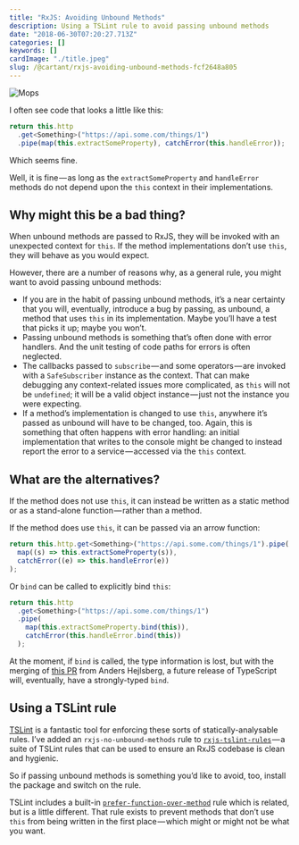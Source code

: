 ```yaml
---
title: "RxJS: Avoiding Unbound Methods"
description: Using a TSLint rule to avoid passing unbound methods
date: "2018-06-30T07:20:27.713Z"
categories: []
keywords: []
cardImage: "./title.jpeg"
slug: /@cartant/rxjs-avoiding-unbound-methods-fcf2648a805
---
```


![Mops](title.jpeg "Photo by pan xiaozhen on Unsplash")

I often see code that looks a little like this:

```ts
return this.http
  .get<Something>("https://api.some.com/things/1")
  .pipe(map(this.extractSomeProperty), catchError(this.handleError));
```

Which seems fine.

Well, it is fine — as long as the `extractSomeProperty` and `handleError` methods do not depend upon the `this` context in their implementations.

## Why might this be a bad thing?

When unbound methods are passed to RxJS, they will be invoked with an unexpected context for `this`. If the method implementations don’t use `this`, they will behave as you would expect.

However, there are a number of reasons why, as a general rule, you might want to avoid passing unbound methods:

- If you are in the habit of passing unbound methods, it’s a near certainty that you will, eventually, introduce a bug by passing, as unbound, a method that uses `this` in its implementation. Maybe you’ll have a test that picks it up; maybe you won’t.
- Passing unbound methods is something that’s often done with error handlers. And the unit testing of code paths for errors is often neglected.
- The callbacks passed to `subscribe` — and some operators — are invoked with a `SafeSubscriber` instance as the context. That can make debugging any context-related issues more complicated, as `this` will not be `undefined`; it will be a valid object instance — just not the instance you were expecting.
- If a method’s implementation is changed to use `this`, anywhere it’s passed as unbound will have to be changed, too. Again, this is something that often happens with error handling: an initial implementation that writes to the console might be changed to instead report the error to a service — accessed via the `this` context.

## What are the alternatives?

If the method does not use `this`, it can instead be written as a static method or as a stand-alone function — rather than a method.

If the method does use `this`, it can be passed via an arrow function:

```ts
return this.http.get<Something>("https://api.some.com/things/1").pipe(
  map((s) => this.extractSomeProperty(s)),
  catchError((e) => this.handleError(e))
);
```

Or `bind` can be called to explicitly bind `this`:

```ts
return this.http
  .get<Something>("https://api.some.com/things/1")
  .pipe(
    map(this.extractSomeProperty.bind(this)),
    catchError(this.handleError.bind(this))
  );
```

At the moment, if `bind` is called, the type information is lost, but with the merging of [this PR](https://github.com/Microsoft/TypeScript/pull/24897) from Anders Hejlsberg, a future release of TypeScript will, eventually, have a strongly-typed `bind`.

## Using a TSLint rule

[TSLint](https://palantir.github.io/tslint/) is a fantastic tool for enforcing these sorts of statically-analysable rules. I’ve added an `rxjs-no-unbound-methods` rule to [`rxjs-tslint-rules`](https://github.com/cartant/rxjs-tslint-rules) — a suite of TSLint rules that can be used to ensure an RxJS codebase is clean and hygienic.

So if passing unbound methods is something you’d like to avoid, too, install the package and switch on the rule.

TSLint includes a built-in [`prefer-function-over-method`](https://palantir.github.io/tslint/rules/prefer-function-over-method/) rule which is related, but is a little different. That rule exists to prevent methods that don’t use `this` from being written in the first place — which might or might not be what you want.
